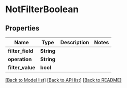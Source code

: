 # NotFilterBoolean

## Properties

Name | Type | Description | Notes
------------ | ------------- | ------------- | -------------
**filter_field** | **String** |  | 
**operation** | **String** |  | 
**filter_value** | **bool** |  | 

[[Back to Model list]](../README.md#documentation-for-models) [[Back to API list]](../README.md#documentation-for-api-endpoints) [[Back to README]](../README.md)



